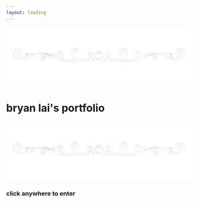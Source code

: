 ```yaml
---
layout: loading
---
```

<div class="transition-wrapper">
    <div class="container text-center">
        <div class="uline">
            <img src="/img/hollow-line.png" alt="Line Separator" class="line-separator">
        </div>
        <h1 class="start">bryan lai's portfolio</h1>
        <div class="line">
            <img src="/img/hollow-line.png" alt="Line Separator" class="line-separator">
        </div>
        <h3 class="author"> click anywhere to enter </h3>
    </div>
</div>

<script>
document.addEventListener("DOMContentLoaded", function () {
    document.body.classList.add('loaded');
    // Preload the jump GIF
    const jumpGif = new Image();
    jumpGif.src = '../img/hollow-jump.gif';

    // Ensure that the background change happens only after the GIF is loaded
    jumpGif.onload = function() {
        // Add the event listener for click only after the image has preloaded
        document.body.addEventListener("click", function () {

            //Fade out text after a click.
            document.body.classList.add('fade-out');

            // Get the background element
            let background = document.querySelector('.hollow');

            // Apply the preloaded background GIF after it's loaded
            background.style.transition = "background-image 1s ease-in-out";  // Smooth transition
            const newBackground = `url(${jumpGif.src})`;
            background.style.backgroundImage = newBackground;

            // After the fade-out, navigate to the new page
            setTimeout(function () {
                window.location.href = "/landing";
            }, 2400);  // Time after the fade-out animation
        });
    };
});
</script>